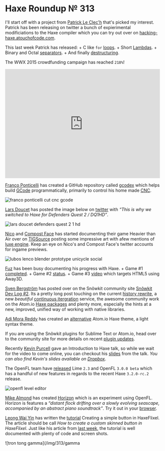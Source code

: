 [_template]: ../templates/roundup.html
[date]: / "2015-03-26 13:19:00"
[modified]: / "2015-03-26 13:19:00"
[published]: / "2015-03-26 13:19:00"
[“”]: a ""
# Haxe Roundup № 313

I'll start off with a project from [Patrick Le Clec'h][tw1] that's picked my 
interest. Patrick has been releasing on twitter a bunch of expierimental
modificiations to the Haxe compiler which you can try out over on 
[hacking-haxe.atouchofcode.com][l1].

This last week Patrick has released:
	+ C like `for` [loops][l2].
	+ Short [Lambdas][l3].
	+ Binary and Octal [separators][l4].
	+ And finally [destructuring][l5].
	
The WWX 2015 crowdfunding campaign has reached `218%`!

<iframe frameborder="0" height="355px" width="100%" src="http://www.ulule.com/wwx2015/widget.html" scrolling="no"></iframe>

[Franco Ponticelli][tw2] has created a GitHub repository called [gcodex][l6] which
helps build [GCode][l7] programmatically, primarily to control his home made 
[CNC][l8].

![franco ponticelli cut cnc gcode](/img/313/cut.jpg "Haxe controlled cutting machine by @fponticelli!")

[Lars Doucet][tw3] has posted the image below on [twitter][l9] with _“This is why we
switched to Haxe for Defenders Quest 2 / DQ1HD”_.

![lars doucet defenders quest 2 1 hd](/img/313/DF2.png "Why @larsiusprime switched to Haxe for Defenders Quest 2")

[Nico][tw4] and [Compost Face][tw5] has started documenting their game Heavier than
Air over on [TIGSource][l10] posting some impressive art with afew mentions of [luxe
engine][l11]. Keep an eye on Nico's and Compost Face's twitter accounts for ingame
previews.

![lubos lenco blender prototype unicycle social](/img/313/unicycle.png "Riding spirals on unicycles! Prototyped in Haxe and Blender by @luboslenco")

[Fuz][tw6] has been busy documenting his progress with Haxe.
	+ Game #1 [completed][l12].
	+ Game #2 [status][l13].
	+ Game #3 [video][l14] which targets HTML5 using Away3D.

[Sven Bergström][tw7] has posted over on the Snõwkit community site 
[Snõwkit Dev Log #2][l15]. Its a pretty long post touching on the current
[history rewrite][l16], a new _beautiful_ [continuous itergration][l17] service,
the awesome community work on the Atom.io [Haxe packages][l18] and plenty more,
especially the hints at a new, improved, unified way of working with 
native libraries.

[Adi Mora Reddy][tw8] has created an [alternative][l19] Atom.io Haxe theme, a 
light syntax theme.

If you are using the Snõwkit plugins for Sublime Text or Atom.io, head over to 
the community site for more details on recent [plugin updates][l22].

Recently [Kevin Purcell][tw9] gave an Introduction to Haxe talk, so while we wait
for the video to come online, you can checkout his [slides][l20] from the talk.
_You can also find Kevin's slides available on [Dropbox][l21]_.

The OpenFL team have [released][l23] Lime `2.3` and OpenFL `3.0.0 beta` which has
a handful of new features in regards to the recent Haxe `3.2.0-rc.2` release.

![openfl level editor](/img/313/level.png "Preview of a level editor created with OpenFL by @dmitryhryppa")

[Mike Almond][tw10] has created [Horizon][l24] which is an experiment using OpenFL.
Horizon is features a _“distant flock drifting over a slowly evolving seascape, 
accompanied by an abstract piano soundtrack”_. Try it out in your [browser][l25].

[Leong Wai Yin][tw11] has written the [tutorial][l26] Creating a simple button 
in HaxeFlixel. The article should be call _How to create a custom skinned button
in HaxeFlixel_. Just like his article from [last week][l27], the tutorial is well
documented with plenty of code and screen shots.

![tron tong gamma](/img/313/gamma
	
[tw11]: https://twitter.com/laxa88 "@laxa88"
[tw10]: https://twitter.com/mikedotalmond "@mikedotalmond"
[tw9]: https://twitter.com/grayhaze "@grayhaze"
[tw8]: https://twitter.com/adireddy "@adireddy"
[tw7]: twitter.com/___discovery "@___discovery"
[tw6]: https://twitter.com/fuz_games "@fuz_games"
[tw5]: https://twitter.com/orbitantlers "@orbitantlers"
[tw4]: https://twitter.com/nico_m__ "@nico_m__"
[tw3]: https://twitter.com/larsiusprime "larsiusprime"
[tw2]: https://twitter.com/fponticelli "@fponticelli"
[tw1]: https://twitter.com/pleclech "@pleclech"
	
[l27]: http://haxe.io/roundups/312/ "Haxe Roundup 312 - 6 Years of Roundups!"
[l26]: http://coinflipstudios.com/devblog/?p=225 "Creating a simple button in HaxeFlixel"
[l25]: http://horizon.mikedotalmond.co.uk/ "Horizon"
[l24]: https://github.com/mikedotalmond/horizon "Horizon on GitHub"
[l23]: http://www.openfl.org/blog/2015/03/26/lime-2-3-and-openfl-beta-updates/ "Lime 2.3 and OpenFL Beta updates"
[l22]: http://snowkit.org/2015/03/25/plugin-updates-sublimeatom/ "Plugin Updates for Snõwkit"
[l21]: https://www.dropbox.com/s/6ykx3ah5hglwd9y/Introduction%20to%20Haxe.pdf "Introduction to Haxe PDF slides"
[l20]: http://haxe.io/@grayhaze/Introduction%20to%20Haxe.pdf "Introduction to Haxe PDF slides"
[l19]: https://atom.io/themes/haxe-syntax-light "Light Haxe Syntax theme for Atom.io"
[l18]: http://snowkit.org/2015/03/23/snowkit-dev-log-2-history/#atomiopackages "Snõwkit Atom.io Haxe Packages"
[l17]: http://snowkit.org/2015/03/23/snowkit-dev-log-2-history/#beautifulbuildkite "Snõwkit Beautiful Buildkite"
[l16]: http://snowkit.org/2015/03/23/snowkit-dev-log-2-history/#history "Snõwkit History Rewrite"
[l15]: http://snowkit.org/2015/03/23/snowkit-dev-log-2-history/ "Snõwkit dev log #2 (history)"
[l14]: https://fuzdevlog.wordpress.com/2015/03/27/haxe-challenge-game-3-video/ "Haxe Challenge Game 3 Video"
[l13]: https://fuzdevlog.wordpress.com/2015/03/23/haxe-challenge-game-2-status/ "Haxe Challenge Game 2 Status"
[l12]: https://fuzdevlog.wordpress.com/2015/03/22/haxe-challenge-game-1-completed/ "Haxe Challenge Game 1 Completed"
[l11]: https://github.com/underscorediscovery/luxe "Luxe engine on GitHub"
[l10]: http://forums.tigsource.com/index.php?topic=47030.0 "Heavier Than Air on TIGSource"
[l9]: https://twitter.com/larsiusprime/status/581132709348544512 "See why Lars Doucet switched to Haxe for Defenders Quest 2"
[l8]: http://en.wikipedia.org/wiki/CNC_router "CNC Router on Wikipedia"
[l7]: http://en.wikipedia.org/wiki/G-code "G-code on Wikipedia"
[l6]: https://github.com/fponticelli/gcodex "GCodex on GitHub"
[l5]: http://hacking-haxe.atouchofcode.com/#1a481 "Destructuring"
[l4]: http://hacking-haxe.atouchofcode.com/#513E6 "Binary and Octal Separators"
[l3]: http://hacking-haxe.atouchofcode.com/#f7599 "Short Lambdas"
[l2]: http://hacking-haxe.atouchofcode.com/#Bb118 "C Like for loops in Haxe"
[l1]: http://hacking-haxe.atouchofcode.com/ "Hacking Haxe"